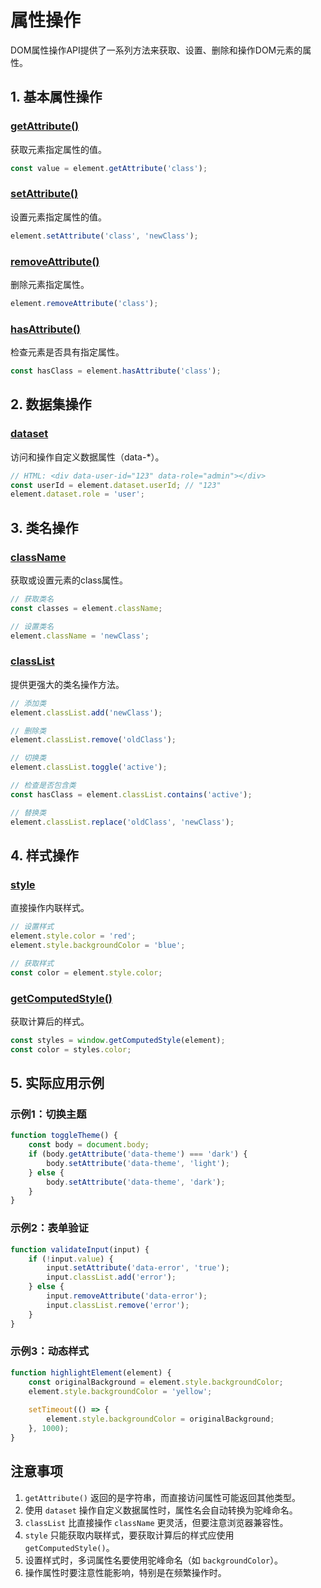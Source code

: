 # 属性操作

DOM属性操作API提供了一系列方法来获取、设置、删除和操作DOM元素的属性。

## 1. 基本属性操作

### [getAttribute()](https://developer.mozilla.org/zh-CN/docs/Web/API/Element/getAttribute)

获取元素指定属性的值。

```javascript
const value = element.getAttribute('class');
```

### [setAttribute()](https://developer.mozilla.org/zh-CN/docs/Web/API/Element/setAttribute)

设置元素指定属性的值。

```javascript
element.setAttribute('class', 'newClass');
```

### [removeAttribute()](https://developer.mozilla.org/zh-CN/docs/Web/API/Element/removeAttribute)

删除元素指定属性。

```javascript
element.removeAttribute('class');
```

### [hasAttribute()](https://developer.mozilla.org/zh-CN/docs/Web/API/Element/hasAttribute)

检查元素是否具有指定属性。

```javascript
const hasClass = element.hasAttribute('class');
```

## 2. 数据集操作

### [dataset](https://developer.mozilla.org/zh-CN/docs/Web/API/HTMLElement/dataset)

访问和操作自定义数据属性（data-*）。

```javascript
// HTML: <div data-user-id="123" data-role="admin"></div>
const userId = element.dataset.userId; // "123"
element.dataset.role = 'user';
```

## 3. 类名操作

### [className](https://developer.mozilla.org/zh-CN/docs/Web/API/Element/className)

获取或设置元素的class属性。

```javascript
// 获取类名
const classes = element.className;

// 设置类名
element.className = 'newClass';
```

### [classList](https://developer.mozilla.org/zh-CN/docs/Web/API/Element/classList)

提供更强大的类名操作方法。

```javascript
// 添加类
element.classList.add('newClass');

// 删除类
element.classList.remove('oldClass');

// 切换类
element.classList.toggle('active');

// 检查是否包含类
const hasClass = element.classList.contains('active');

// 替换类
element.classList.replace('oldClass', 'newClass');
```

## 4. 样式操作

### [style](https://developer.mozilla.org/zh-CN/docs/Web/API/HTMLElement/style)

直接操作内联样式。

```javascript
// 设置样式
element.style.color = 'red';
element.style.backgroundColor = 'blue';

// 获取样式
const color = element.style.color;
```

### [getComputedStyle()](https://developer.mozilla.org/zh-CN/docs/Web/API/Window/getComputedStyle)

获取计算后的样式。

```javascript
const styles = window.getComputedStyle(element);
const color = styles.color;
```

## 5. 实际应用示例

### 示例1：切换主题

```javascript
function toggleTheme() {
    const body = document.body;
    if (body.getAttribute('data-theme') === 'dark') {
        body.setAttribute('data-theme', 'light');
    } else {
        body.setAttribute('data-theme', 'dark');
    }
}
```

### 示例2：表单验证

```javascript
function validateInput(input) {
    if (!input.value) {
        input.setAttribute('data-error', 'true');
        input.classList.add('error');
    } else {
        input.removeAttribute('data-error');
        input.classList.remove('error');
    }
}
```

### 示例3：动态样式

```javascript
function highlightElement(element) {
    const originalBackground = element.style.backgroundColor;
    element.style.backgroundColor = 'yellow';
    
    setTimeout(() => {
        element.style.backgroundColor = originalBackground;
    }, 1000);
}
```

## 注意事项

1. `getAttribute()` 返回的是字符串，而直接访问属性可能返回其他类型。
2. 使用 `dataset` 操作自定义数据属性时，属性名会自动转换为驼峰命名。
3. `classList` 比直接操作 `className` 更灵活，但要注意浏览器兼容性。
4. `style` 只能获取内联样式，要获取计算后的样式应使用 `getComputedStyle()`。
5. 设置样式时，多词属性名要使用驼峰命名（如 `backgroundColor`）。
6. 操作属性时要注意性能影响，特别是在频繁操作时。
